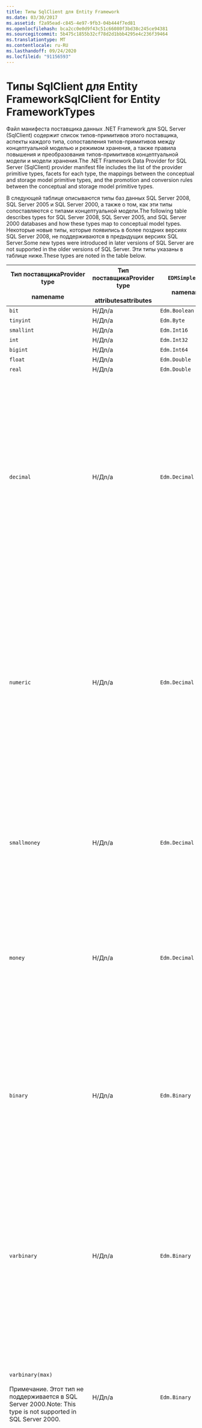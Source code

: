 ```yaml
---
title: Типы SqlClient для Entity Framework
ms.date: 03/30/2017
ms.assetid: f2a95ead-c845-4e97-9fb3-04b444f7ed81
ms.openlocfilehash: bca2cc0e0d9f43c51c66080f3bd38c245ce94381
ms.sourcegitcommit: 5b475c1855b32cf78d2d1bbb4295e4c236f39464
ms.translationtype: MT
ms.contentlocale: ru-RU
ms.lasthandoff: 09/24/2020
ms.locfileid: "91156593"
---
```

# <a name="sqlclient-for-entity-frameworktypes"></a><span data-ttu-id="a9f79-102">Типы SqlClient для Entity Framework</span><span class="sxs-lookup"><span data-stu-id="a9f79-102">SqlClient for Entity FrameworkTypes</span></span>

<span data-ttu-id="a9f79-103">Файл манифеста поставщика данных .NET Framework для SQL Server (SqlClient) содержит список типов-примитивов этого поставщика, аспекты каждого типа, сопоставления типов-примитивов между концептуальной моделью и режимом хранения, а также правила повышения и преобразования типов-примитивов концептуальной модели и модели хранения.</span><span class="sxs-lookup"><span data-stu-id="a9f79-103">The .NET Framework Data Provider for SQL Server (SqlClient) provider manifest file includes the list of the provider primitive types, facets for each type, the mappings between the conceptual and storage model primitive types, and the promotion and conversion rules between the conceptual and storage model primitive types.</span></span>  
  
 <span data-ttu-id="a9f79-104">В следующей таблице описываются типы баз данных SQL Server 2008, SQL Server 2005 и SQL Server 2000, а также о том, как эти типы сопоставляются с типами концептуальной модели.</span><span class="sxs-lookup"><span data-stu-id="a9f79-104">The following table describes types for SQL Server 2008, SQL Server 2005, and SQL Server 2000 databases and how these types map to conceptual model types.</span></span> <span data-ttu-id="a9f79-105">Некоторые новые типы, которые появились в более поздних версиях SQL Server 2008, не поддерживаются в предыдущих версиях SQL Server.</span><span class="sxs-lookup"><span data-stu-id="a9f79-105">Some new types were introduced in later versions of SQL Server are not supported in the older versions of SQL Server.</span></span> <span data-ttu-id="a9f79-106">Эти типы указаны в таблице ниже.</span><span class="sxs-lookup"><span data-stu-id="a9f79-106">These types are noted in the table below.</span></span>  
  
|<span data-ttu-id="a9f79-107">Тип поставщика</span><span class="sxs-lookup"><span data-stu-id="a9f79-107">Provider type</span></span><br /><br /> <span data-ttu-id="a9f79-108">name</span><span class="sxs-lookup"><span data-stu-id="a9f79-108">name</span></span>|<span data-ttu-id="a9f79-109">Тип поставщика</span><span class="sxs-lookup"><span data-stu-id="a9f79-109">Provider type</span></span><br /><br /> <span data-ttu-id="a9f79-110">attributes</span><span class="sxs-lookup"><span data-stu-id="a9f79-110">attributes</span></span>|`EDMSimpleType`<br /><br /> <span data-ttu-id="a9f79-111">name</span><span class="sxs-lookup"><span data-stu-id="a9f79-111">name</span></span>|<span data-ttu-id="a9f79-112">Аспекты</span><span class="sxs-lookup"><span data-stu-id="a9f79-112">Facets</span></span>|  
|----------------------------|----------------------------------|------------------------------|------------|  
|`bit`|<span data-ttu-id="a9f79-113">Н/Д</span><span class="sxs-lookup"><span data-stu-id="a9f79-113">n/a</span></span>|`Edm.Boolean`|<span data-ttu-id="a9f79-114">Н/Д</span><span class="sxs-lookup"><span data-stu-id="a9f79-114">n/a</span></span>|  
|`tinyint`|<span data-ttu-id="a9f79-115">Н/Д</span><span class="sxs-lookup"><span data-stu-id="a9f79-115">n/a</span></span>|`Edm.Byte`|<span data-ttu-id="a9f79-116">Н/Д</span><span class="sxs-lookup"><span data-stu-id="a9f79-116">n/a</span></span>|  
|`smallint`|<span data-ttu-id="a9f79-117">Н/Д</span><span class="sxs-lookup"><span data-stu-id="a9f79-117">n/a</span></span>|`Edm.Int16`|<span data-ttu-id="a9f79-118">Н/Д</span><span class="sxs-lookup"><span data-stu-id="a9f79-118">n/a</span></span>|  
|`int`|<span data-ttu-id="a9f79-119">Н/Д</span><span class="sxs-lookup"><span data-stu-id="a9f79-119">n/a</span></span>|`Edm.Int32`|<span data-ttu-id="a9f79-120">Н/Д</span><span class="sxs-lookup"><span data-stu-id="a9f79-120">n/a</span></span>|  
|`bigint`|<span data-ttu-id="a9f79-121">Н/Д</span><span class="sxs-lookup"><span data-stu-id="a9f79-121">n/a</span></span>|`Edm.Int64`|<span data-ttu-id="a9f79-122">Н/Д</span><span class="sxs-lookup"><span data-stu-id="a9f79-122">n/a</span></span>|  
|`float`|<span data-ttu-id="a9f79-123">Н/Д</span><span class="sxs-lookup"><span data-stu-id="a9f79-123">n/a</span></span>|`Edm.Double`|<span data-ttu-id="a9f79-124">Н/Д</span><span class="sxs-lookup"><span data-stu-id="a9f79-124">n/a</span></span>|  
|`real`|<span data-ttu-id="a9f79-125">Н/Д</span><span class="sxs-lookup"><span data-stu-id="a9f79-125">n/a</span></span>|`Edm.Double`|<span data-ttu-id="a9f79-126">Н/Д</span><span class="sxs-lookup"><span data-stu-id="a9f79-126">n/a</span></span>|  
|`decimal`|<span data-ttu-id="a9f79-127">Н/Д</span><span class="sxs-lookup"><span data-stu-id="a9f79-127">n/a</span></span>|`Edm.Decimal`|<span data-ttu-id="a9f79-128">Обеспечивают</span><span class="sxs-lookup"><span data-stu-id="a9f79-128">Precision:</span></span><br /><br /> <span data-ttu-id="a9f79-129">— Минимум: 1</span><span class="sxs-lookup"><span data-stu-id="a9f79-129">- Minimum: 1</span></span><br /><br /> <span data-ttu-id="a9f79-130">— Максимум: 38</span><span class="sxs-lookup"><span data-stu-id="a9f79-130">- Maximum: 38</span></span><br /><br /> <span data-ttu-id="a9f79-131">-По умолчанию: 18</span><span class="sxs-lookup"><span data-stu-id="a9f79-131">- Default: 18</span></span><br /><br /> <span data-ttu-id="a9f79-132">-Constant: false</span><span class="sxs-lookup"><span data-stu-id="a9f79-132">- Constant: False</span></span><br /><br /> <span data-ttu-id="a9f79-133">Масштаб</span><span class="sxs-lookup"><span data-stu-id="a9f79-133">Scale:</span></span><br /><br /> <span data-ttu-id="a9f79-134">— Минимум: 0</span><span class="sxs-lookup"><span data-stu-id="a9f79-134">- Minimum: 0</span></span><br /><br /> <span data-ttu-id="a9f79-135">— Максимум: 38</span><span class="sxs-lookup"><span data-stu-id="a9f79-135">- Maximum: 38</span></span><br /><br /> <span data-ttu-id="a9f79-136">-По умолчанию: 0</span><span class="sxs-lookup"><span data-stu-id="a9f79-136">- Default: 0</span></span><br /><br /> <span data-ttu-id="a9f79-137">-Constant: false</span><span class="sxs-lookup"><span data-stu-id="a9f79-137">- Constant: False</span></span>|  
|`numeric`|<span data-ttu-id="a9f79-138">Н/Д</span><span class="sxs-lookup"><span data-stu-id="a9f79-138">n/a</span></span>|`Edm.Decimal`|<span data-ttu-id="a9f79-139">Обеспечивают</span><span class="sxs-lookup"><span data-stu-id="a9f79-139">Precision:</span></span><br /><br /> <span data-ttu-id="a9f79-140">— Минимум: 1</span><span class="sxs-lookup"><span data-stu-id="a9f79-140">- Minimum: 1</span></span><br /><br /> <span data-ttu-id="a9f79-141">— Максимум: 38</span><span class="sxs-lookup"><span data-stu-id="a9f79-141">- Maximum: 38</span></span><br /><br /> <span data-ttu-id="a9f79-142">-По умолчанию: 18</span><span class="sxs-lookup"><span data-stu-id="a9f79-142">- Default: 18</span></span><br /><br /> <span data-ttu-id="a9f79-143">-Constant: false</span><span class="sxs-lookup"><span data-stu-id="a9f79-143">- Constant: False</span></span><br /><br /> <span data-ttu-id="a9f79-144">Масштаб</span><span class="sxs-lookup"><span data-stu-id="a9f79-144">Scale:</span></span><br /><br /> <span data-ttu-id="a9f79-145">— Минимум: 0</span><span class="sxs-lookup"><span data-stu-id="a9f79-145">- Minimum: 0</span></span><br /><br /> <span data-ttu-id="a9f79-146">— Максимум: 38</span><span class="sxs-lookup"><span data-stu-id="a9f79-146">- Maximum: 38</span></span><br /><br /> <span data-ttu-id="a9f79-147">-По умолчанию: 0</span><span class="sxs-lookup"><span data-stu-id="a9f79-147">- Default: 0</span></span><br /><br /> <span data-ttu-id="a9f79-148">-Constant: false</span><span class="sxs-lookup"><span data-stu-id="a9f79-148">- Constant: False</span></span>|  
|`smallmoney`|<span data-ttu-id="a9f79-149">Н/Д</span><span class="sxs-lookup"><span data-stu-id="a9f79-149">n/a</span></span>|`Edm.Decimal`|<span data-ttu-id="a9f79-150">Обеспечивают</span><span class="sxs-lookup"><span data-stu-id="a9f79-150">Precision:</span></span><br /><br /> <span data-ttu-id="a9f79-151">-По умолчанию: 10</span><span class="sxs-lookup"><span data-stu-id="a9f79-151">- Default: 10</span></span><br /><br /> <span data-ttu-id="a9f79-152">-Constant: true</span><span class="sxs-lookup"><span data-stu-id="a9f79-152">- Constant: True</span></span><br /><br /> <span data-ttu-id="a9f79-153">Масштаб</span><span class="sxs-lookup"><span data-stu-id="a9f79-153">Scale:</span></span><br /><br /> <span data-ttu-id="a9f79-154">-По умолчанию: 4</span><span class="sxs-lookup"><span data-stu-id="a9f79-154">- Default: 4</span></span><br /><br /> <span data-ttu-id="a9f79-155">-Constant: true</span><span class="sxs-lookup"><span data-stu-id="a9f79-155">- Constant: True</span></span>|  
|`money`|<span data-ttu-id="a9f79-156">Н/Д</span><span class="sxs-lookup"><span data-stu-id="a9f79-156">n/a</span></span>|`Edm.Decimal`|<span data-ttu-id="a9f79-157">Обеспечивают</span><span class="sxs-lookup"><span data-stu-id="a9f79-157">Precision:</span></span><br /><br /> <span data-ttu-id="a9f79-158">-По умолчанию: 19</span><span class="sxs-lookup"><span data-stu-id="a9f79-158">- Default: 19</span></span><br /><br /> <span data-ttu-id="a9f79-159">-Constant: true</span><span class="sxs-lookup"><span data-stu-id="a9f79-159">- Constant: True</span></span><br /><br /> <span data-ttu-id="a9f79-160">Масштаб</span><span class="sxs-lookup"><span data-stu-id="a9f79-160">Scale:</span></span><br /><br /> <span data-ttu-id="a9f79-161">-По умолчанию: 4</span><span class="sxs-lookup"><span data-stu-id="a9f79-161">- Default: 4</span></span><br /><br /> <span data-ttu-id="a9f79-162">-Constant: true</span><span class="sxs-lookup"><span data-stu-id="a9f79-162">- Constant: True</span></span>|  
|`binary`|<span data-ttu-id="a9f79-163">Н/Д</span><span class="sxs-lookup"><span data-stu-id="a9f79-163">n/a</span></span>|`Edm.Binary`|<span data-ttu-id="a9f79-164">MaxLength</span><span class="sxs-lookup"><span data-stu-id="a9f79-164">MaxLength:</span></span><br /><br /> <span data-ttu-id="a9f79-165">— Минимум: 1</span><span class="sxs-lookup"><span data-stu-id="a9f79-165">- Minimum: 1</span></span><br /><br /> <span data-ttu-id="a9f79-166">— Максимум: 8000</span><span class="sxs-lookup"><span data-stu-id="a9f79-166">- Maximum: 8000</span></span><br /><br /> <span data-ttu-id="a9f79-167">-По умолчанию: 8000</span><span class="sxs-lookup"><span data-stu-id="a9f79-167">- Default: 8000</span></span><br /><br /> <span data-ttu-id="a9f79-168">-Constant: false</span><span class="sxs-lookup"><span data-stu-id="a9f79-168">- Constant: False</span></span><br /><br /> <span data-ttu-id="a9f79-169">FixedLength</span><span class="sxs-lookup"><span data-stu-id="a9f79-169">FixedLength:</span></span><br /><br /> <span data-ttu-id="a9f79-170">-По умолчанию: true</span><span class="sxs-lookup"><span data-stu-id="a9f79-170">- Default: True</span></span><br /><br /> <span data-ttu-id="a9f79-171">-Constant: true</span><span class="sxs-lookup"><span data-stu-id="a9f79-171">- Constant: True</span></span>|  
|`varbinary`|<span data-ttu-id="a9f79-172">Н/Д</span><span class="sxs-lookup"><span data-stu-id="a9f79-172">n/a</span></span>|`Edm.Binary`|<span data-ttu-id="a9f79-173">MaxLength</span><span class="sxs-lookup"><span data-stu-id="a9f79-173">MaxLength:</span></span><br /><br /> <span data-ttu-id="a9f79-174">— Минимум: 1</span><span class="sxs-lookup"><span data-stu-id="a9f79-174">- Minimum: 1</span></span><br /><br /> <span data-ttu-id="a9f79-175">— Максимум: 8000</span><span class="sxs-lookup"><span data-stu-id="a9f79-175">- Maximum: 8000</span></span><br /><br /> <span data-ttu-id="a9f79-176">-По умолчанию: 8000</span><span class="sxs-lookup"><span data-stu-id="a9f79-176">- Default: 8000</span></span><br /><br /> <span data-ttu-id="a9f79-177">-Constant: false</span><span class="sxs-lookup"><span data-stu-id="a9f79-177">- Constant: False</span></span><br /><br /> <span data-ttu-id="a9f79-178">FixedLength</span><span class="sxs-lookup"><span data-stu-id="a9f79-178">FixedLength:</span></span><br /><br /> <span data-ttu-id="a9f79-179">-По умолчанию: false</span><span class="sxs-lookup"><span data-stu-id="a9f79-179">- Default: False</span></span><br /><br /> <span data-ttu-id="a9f79-180">-Constant: true</span><span class="sxs-lookup"><span data-stu-id="a9f79-180">- Constant: True</span></span>|  
|`varbinary(max)`<br /><br /> <span data-ttu-id="a9f79-181">Примечание. Этот тип не поддерживается в SQL Server 2000.</span><span class="sxs-lookup"><span data-stu-id="a9f79-181">Note: This type is not supported in SQL Server 2000.</span></span>|<span data-ttu-id="a9f79-182">Н/Д</span><span class="sxs-lookup"><span data-stu-id="a9f79-182">n/a</span></span>|`Edm.Binary`|<span data-ttu-id="a9f79-183">MaxLength</span><span class="sxs-lookup"><span data-stu-id="a9f79-183">MaxLength:</span></span><br /><br /> <span data-ttu-id="a9f79-184">-По умолчанию: 214748364780</span><span class="sxs-lookup"><span data-stu-id="a9f79-184">- Default: 214748364780</span></span><br /><br /> <span data-ttu-id="a9f79-185">-Constant: true</span><span class="sxs-lookup"><span data-stu-id="a9f79-185">- Constant: True</span></span><br /><br /> <span data-ttu-id="a9f79-186">FixedLength</span><span class="sxs-lookup"><span data-stu-id="a9f79-186">FixedLength:</span></span><br /><br /> <span data-ttu-id="a9f79-187">-По умолчанию: false</span><span class="sxs-lookup"><span data-stu-id="a9f79-187">- Default: False</span></span><br /><br /> <span data-ttu-id="a9f79-188">-Constant: true</span><span class="sxs-lookup"><span data-stu-id="a9f79-188">- Constant: True</span></span>|  
|`image`|<span data-ttu-id="a9f79-189">Н/Д</span><span class="sxs-lookup"><span data-stu-id="a9f79-189">n/a</span></span>|`Edm.Binary`|<span data-ttu-id="a9f79-190">MaxLength</span><span class="sxs-lookup"><span data-stu-id="a9f79-190">MaxLength:</span></span><br /><br /> <span data-ttu-id="a9f79-191">-По умолчанию: 2147483647</span><span class="sxs-lookup"><span data-stu-id="a9f79-191">- Default: 2147483647</span></span><br /><br /> <span data-ttu-id="a9f79-192">-Constant: true</span><span class="sxs-lookup"><span data-stu-id="a9f79-192">- Constant: True</span></span><br /><br /> <span data-ttu-id="a9f79-193">FixedLength</span><span class="sxs-lookup"><span data-stu-id="a9f79-193">FixedLength:</span></span><br /><br /> <span data-ttu-id="a9f79-194">-По умолчанию: false</span><span class="sxs-lookup"><span data-stu-id="a9f79-194">- Default: False</span></span><br /><br /> <span data-ttu-id="a9f79-195">-Constant: true</span><span class="sxs-lookup"><span data-stu-id="a9f79-195">- Constant: True</span></span>|  
|`timestamp`|<span data-ttu-id="a9f79-196">Н/Д</span><span class="sxs-lookup"><span data-stu-id="a9f79-196">n/a</span></span>|`Edm.Binary`|<span data-ttu-id="a9f79-197">MaxLength</span><span class="sxs-lookup"><span data-stu-id="a9f79-197">MaxLength:</span></span><br /><br /> <span data-ttu-id="a9f79-198">-По умолчанию: 8</span><span class="sxs-lookup"><span data-stu-id="a9f79-198">- Default: 8</span></span><br /><br /> <span data-ttu-id="a9f79-199">-Constant: true</span><span class="sxs-lookup"><span data-stu-id="a9f79-199">- Constant: True</span></span><br /><br /> <span data-ttu-id="a9f79-200">FixedLength</span><span class="sxs-lookup"><span data-stu-id="a9f79-200">FixedLength:</span></span><br /><br /> <span data-ttu-id="a9f79-201">-По умолчанию: true</span><span class="sxs-lookup"><span data-stu-id="a9f79-201">- Default: True</span></span><br /><br /> <span data-ttu-id="a9f79-202">-Constant: true</span><span class="sxs-lookup"><span data-stu-id="a9f79-202">- Constant: True</span></span>|  
|`rowversion`|<span data-ttu-id="a9f79-203">Н/Д</span><span class="sxs-lookup"><span data-stu-id="a9f79-203">n/a</span></span>|`Edm.Binary`|<span data-ttu-id="a9f79-204">MaxLength</span><span class="sxs-lookup"><span data-stu-id="a9f79-204">MaxLength:</span></span><br /><br /> <span data-ttu-id="a9f79-205">-По умолчанию: 8</span><span class="sxs-lookup"><span data-stu-id="a9f79-205">- Default: 8</span></span><br /><br /> <span data-ttu-id="a9f79-206">-Constant: true</span><span class="sxs-lookup"><span data-stu-id="a9f79-206">- Constant: True</span></span><br /><br /> <span data-ttu-id="a9f79-207">FixedLength</span><span class="sxs-lookup"><span data-stu-id="a9f79-207">FixedLength:</span></span><br /><br /> <span data-ttu-id="a9f79-208">-По умолчанию: true</span><span class="sxs-lookup"><span data-stu-id="a9f79-208">- Default: True</span></span><br /><br /> <span data-ttu-id="a9f79-209">-Constant: true</span><span class="sxs-lookup"><span data-stu-id="a9f79-209">- Constant: True</span></span>|  
|`smalldatetime`|<span data-ttu-id="a9f79-210">Н/Д</span><span class="sxs-lookup"><span data-stu-id="a9f79-210">n/a</span></span>|`Edm.DateTime`|<span data-ttu-id="a9f79-211">Обеспечивают</span><span class="sxs-lookup"><span data-stu-id="a9f79-211">Precision:</span></span><br /><br /> <span data-ttu-id="a9f79-212">-По умолчанию: 0</span><span class="sxs-lookup"><span data-stu-id="a9f79-212">- Default: 0</span></span><br /><br /> <span data-ttu-id="a9f79-213">-Constant: true</span><span class="sxs-lookup"><span data-stu-id="a9f79-213">- Constant: True</span></span>|  
|`datetime`|<span data-ttu-id="a9f79-214">Н/Д</span><span class="sxs-lookup"><span data-stu-id="a9f79-214">n/a</span></span>|`Edm.DateTime`|<span data-ttu-id="a9f79-215">Обеспечивают</span><span class="sxs-lookup"><span data-stu-id="a9f79-215">Precision:</span></span><br /><br /> <span data-ttu-id="a9f79-216">-По умолчанию: 3</span><span class="sxs-lookup"><span data-stu-id="a9f79-216">- Default: 3</span></span><br /><br /> <span data-ttu-id="a9f79-217">-Constant: true</span><span class="sxs-lookup"><span data-stu-id="a9f79-217">- Constant: True</span></span>|  
|`date`<br /><br /> <span data-ttu-id="a9f79-218">Примечание. Этот тип не поддерживается в SQL Server 2005 и SQL Server 2000.</span><span class="sxs-lookup"><span data-stu-id="a9f79-218">Note: This type is not supported in SQL Server 2005 and SQL Server 2000.</span></span>|<span data-ttu-id="a9f79-219">Н/Д</span><span class="sxs-lookup"><span data-stu-id="a9f79-219">n/a</span></span>|`Edm.DateTime`|<span data-ttu-id="a9f79-220">Обеспечивают</span><span class="sxs-lookup"><span data-stu-id="a9f79-220">Precision:</span></span><br /><br /> <span data-ttu-id="a9f79-221">-По умолчанию: 0</span><span class="sxs-lookup"><span data-stu-id="a9f79-221">- Default: 0</span></span><br /><br /> <span data-ttu-id="a9f79-222">-Constant: false</span><span class="sxs-lookup"><span data-stu-id="a9f79-222">- Constant: False</span></span>|  
|`time`<br /><br /> <span data-ttu-id="a9f79-223">Примечание. Этот тип не поддерживается в SQL Server 2005 и SQL Server 2000.</span><span class="sxs-lookup"><span data-stu-id="a9f79-223">Note: This type is not supported in SQL Server 2005 and SQL Server 2000.</span></span>|<span data-ttu-id="a9f79-224">Н/Д</span><span class="sxs-lookup"><span data-stu-id="a9f79-224">n/a</span></span>|`Edm.Time`|<span data-ttu-id="a9f79-225">Обеспечивают</span><span class="sxs-lookup"><span data-stu-id="a9f79-225">Precision:</span></span><br /><br /> <span data-ttu-id="a9f79-226">-По умолчанию: 7</span><span class="sxs-lookup"><span data-stu-id="a9f79-226">- Default: 7</span></span><br /><br /> <span data-ttu-id="a9f79-227">-Constant: false</span><span class="sxs-lookup"><span data-stu-id="a9f79-227">- Constant: False</span></span>|  
|`datetime2`<br /><br /> <span data-ttu-id="a9f79-228">Примечание. Этот тип не поддерживается в SQL Server 2005 и SQL Server 2000.</span><span class="sxs-lookup"><span data-stu-id="a9f79-228">Note: This type is not supported in SQL Server 2005 and SQL Server 2000.</span></span>|<span data-ttu-id="a9f79-229">Н/Д</span><span class="sxs-lookup"><span data-stu-id="a9f79-229">n/a</span></span>|`Edm.DateTime`|<span data-ttu-id="a9f79-230">Обеспечивают</span><span class="sxs-lookup"><span data-stu-id="a9f79-230">Precision:</span></span><br /><br /> <span data-ttu-id="a9f79-231">-По умолчанию: 7</span><span class="sxs-lookup"><span data-stu-id="a9f79-231">- Default: 7</span></span><br /><br /> <span data-ttu-id="a9f79-232">-Constant: false</span><span class="sxs-lookup"><span data-stu-id="a9f79-232">- Constant: False</span></span>|  
|`datetimeoffset`<br /><br /> <span data-ttu-id="a9f79-233">Примечание. Этот тип не поддерживается в SQL Server 2005 и SQL Server 2000.</span><span class="sxs-lookup"><span data-stu-id="a9f79-233">Note: This type is not supported in SQL Server 2005 and SQL Server 2000.</span></span>|<span data-ttu-id="a9f79-234">Н/Д</span><span class="sxs-lookup"><span data-stu-id="a9f79-234">n/a</span></span>|`Edm.DateTimeOffset`|<span data-ttu-id="a9f79-235">Обеспечивают</span><span class="sxs-lookup"><span data-stu-id="a9f79-235">Precision:</span></span><br /><br /> <span data-ttu-id="a9f79-236">-По умолчанию: 7</span><span class="sxs-lookup"><span data-stu-id="a9f79-236">- Default: 7</span></span><br /><br /> <span data-ttu-id="a9f79-237">-Constant: false</span><span class="sxs-lookup"><span data-stu-id="a9f79-237">- Constant: False</span></span>|  
|`nvarchar`<br /><br /> <span data-ttu-id="a9f79-238">Примечание. Этот тип не поддерживается в SQL Server 2000.</span><span class="sxs-lookup"><span data-stu-id="a9f79-238">Note: This type is not supported in SQL Server 2000.</span></span>|<span data-ttu-id="a9f79-239">Н/Д</span><span class="sxs-lookup"><span data-stu-id="a9f79-239">n/a</span></span>|`Edm.String`|<span data-ttu-id="a9f79-240">MaxLength</span><span class="sxs-lookup"><span data-stu-id="a9f79-240">MaxLength:</span></span><br /><br /> <span data-ttu-id="a9f79-241">— Минимум: 1</span><span class="sxs-lookup"><span data-stu-id="a9f79-241">- Minimum: 1</span></span><br /><br /> <span data-ttu-id="a9f79-242">— Максимум: 4000</span><span class="sxs-lookup"><span data-stu-id="a9f79-242">- Maximum: 4000</span></span><br /><br /> <span data-ttu-id="a9f79-243">-По умолчанию: 4000</span><span class="sxs-lookup"><span data-stu-id="a9f79-243">- Default: 4000</span></span><br /><br /> <span data-ttu-id="a9f79-244">-Constant: false</span><span class="sxs-lookup"><span data-stu-id="a9f79-244">- Constant: False</span></span><br /><br /> <span data-ttu-id="a9f79-245">Юникод:</span><span class="sxs-lookup"><span data-stu-id="a9f79-245">Unicode:</span></span><br /><br /> <span data-ttu-id="a9f79-246">-По умолчанию: true</span><span class="sxs-lookup"><span data-stu-id="a9f79-246">- Default: True</span></span><br /><br /> <span data-ttu-id="a9f79-247">-Constant: true</span><span class="sxs-lookup"><span data-stu-id="a9f79-247">- Constant: True</span></span><br /><br /> <span data-ttu-id="a9f79-248">FixedLength</span><span class="sxs-lookup"><span data-stu-id="a9f79-248">FixedLength:</span></span><br /><br /> <span data-ttu-id="a9f79-249">-По умолчанию: false</span><span class="sxs-lookup"><span data-stu-id="a9f79-249">- Default: False</span></span><br /><br /> <span data-ttu-id="a9f79-250">-Constant: true</span><span class="sxs-lookup"><span data-stu-id="a9f79-250">- Constant: True</span></span>|  
|`varchar`<br /><br /> <span data-ttu-id="a9f79-251">Примечание. Этот тип не поддерживается в SQL Server 2000.</span><span class="sxs-lookup"><span data-stu-id="a9f79-251">Note: This type is not supported in SQL Server 2000.</span></span>|<span data-ttu-id="a9f79-252">Н/Д</span><span class="sxs-lookup"><span data-stu-id="a9f79-252">n/a</span></span>|`Edm.String`|<span data-ttu-id="a9f79-253">MaxLength</span><span class="sxs-lookup"><span data-stu-id="a9f79-253">MaxLength:</span></span><br /><br /> <span data-ttu-id="a9f79-254">— Минимум: 1</span><span class="sxs-lookup"><span data-stu-id="a9f79-254">- Minimum: 1</span></span><br /><br /> <span data-ttu-id="a9f79-255">— Максимум: 8000</span><span class="sxs-lookup"><span data-stu-id="a9f79-255">- Maximum: 8000</span></span><br /><br /> <span data-ttu-id="a9f79-256">-По умолчанию: 8000</span><span class="sxs-lookup"><span data-stu-id="a9f79-256">- Default: 8000</span></span><br /><br /> <span data-ttu-id="a9f79-257">-Constant: false</span><span class="sxs-lookup"><span data-stu-id="a9f79-257">- Constant: False</span></span><br /><br /> <span data-ttu-id="a9f79-258">Юникод:</span><span class="sxs-lookup"><span data-stu-id="a9f79-258">Unicode:</span></span><br /><br /> <span data-ttu-id="a9f79-259">-По умолчанию: false</span><span class="sxs-lookup"><span data-stu-id="a9f79-259">- Default: False</span></span><br /><br /> <span data-ttu-id="a9f79-260">-Constant: true</span><span class="sxs-lookup"><span data-stu-id="a9f79-260">- Constant: True</span></span><br /><br /> <span data-ttu-id="a9f79-261">FixedLength</span><span class="sxs-lookup"><span data-stu-id="a9f79-261">FixedLength:</span></span><br /><br /> <span data-ttu-id="a9f79-262">-По умолчанию: false</span><span class="sxs-lookup"><span data-stu-id="a9f79-262">- Default: False</span></span><br /><br /> <span data-ttu-id="a9f79-263">-Constant: true</span><span class="sxs-lookup"><span data-stu-id="a9f79-263">- Constant: True</span></span>|  
|`char`|<span data-ttu-id="a9f79-264">Н/Д</span><span class="sxs-lookup"><span data-stu-id="a9f79-264">n/a</span></span>|`Edm.String`|<span data-ttu-id="a9f79-265">MaxLength</span><span class="sxs-lookup"><span data-stu-id="a9f79-265">MaxLength:</span></span><br /><br /> <span data-ttu-id="a9f79-266">— Минимум: 1</span><span class="sxs-lookup"><span data-stu-id="a9f79-266">- Minimum: 1</span></span><br /><br /> <span data-ttu-id="a9f79-267">— Максимум: 8000</span><span class="sxs-lookup"><span data-stu-id="a9f79-267">- Maximum: 8000</span></span><br /><br /> <span data-ttu-id="a9f79-268">-По умолчанию: 8000</span><span class="sxs-lookup"><span data-stu-id="a9f79-268">- Default: 8000</span></span><br /><br /> <span data-ttu-id="a9f79-269">-Constant: false</span><span class="sxs-lookup"><span data-stu-id="a9f79-269">- Constant: False</span></span><br /><br /> <span data-ttu-id="a9f79-270">Юникод:</span><span class="sxs-lookup"><span data-stu-id="a9f79-270">Unicode:</span></span><br /><br /> <span data-ttu-id="a9f79-271">-По умолчанию: false</span><span class="sxs-lookup"><span data-stu-id="a9f79-271">- Default: False</span></span><br /><br /> <span data-ttu-id="a9f79-272">-Constant: true</span><span class="sxs-lookup"><span data-stu-id="a9f79-272">- Constant: True</span></span><br /><br /> <span data-ttu-id="a9f79-273">FixedLength</span><span class="sxs-lookup"><span data-stu-id="a9f79-273">FixedLength:</span></span><br /><br /> <span data-ttu-id="a9f79-274">-По умолчанию: true</span><span class="sxs-lookup"><span data-stu-id="a9f79-274">- Default: True</span></span><br /><br /> <span data-ttu-id="a9f79-275">-Constant: true</span><span class="sxs-lookup"><span data-stu-id="a9f79-275">- Constant: True</span></span>|  
|`nchar`|<span data-ttu-id="a9f79-276">Н/Д</span><span class="sxs-lookup"><span data-stu-id="a9f79-276">n/a</span></span>|`Edm.String`|<span data-ttu-id="a9f79-277">MaxLength</span><span class="sxs-lookup"><span data-stu-id="a9f79-277">MaxLength:</span></span><br /><br /> <span data-ttu-id="a9f79-278">— Минимум: 1</span><span class="sxs-lookup"><span data-stu-id="a9f79-278">- Minimum: 1</span></span><br /><br /> <span data-ttu-id="a9f79-279">— Максимум: 4000</span><span class="sxs-lookup"><span data-stu-id="a9f79-279">- Maximum: 4000</span></span><br /><br /> <span data-ttu-id="a9f79-280">-По умолчанию: 4000</span><span class="sxs-lookup"><span data-stu-id="a9f79-280">- Default: 4000</span></span><br /><br /> <span data-ttu-id="a9f79-281">-Constant: false</span><span class="sxs-lookup"><span data-stu-id="a9f79-281">- Constant: False</span></span><br /><br /> <span data-ttu-id="a9f79-282">Юникод:</span><span class="sxs-lookup"><span data-stu-id="a9f79-282">Unicode:</span></span><br /><br /> <span data-ttu-id="a9f79-283">-По умолчанию: true</span><span class="sxs-lookup"><span data-stu-id="a9f79-283">- Default: True</span></span><br /><br /> <span data-ttu-id="a9f79-284">-Constant: true</span><span class="sxs-lookup"><span data-stu-id="a9f79-284">- Constant: True</span></span><br /><br /> <span data-ttu-id="a9f79-285">FixedLength</span><span class="sxs-lookup"><span data-stu-id="a9f79-285">FixedLength:</span></span><br /><br /> <span data-ttu-id="a9f79-286">-По умолчанию: true</span><span class="sxs-lookup"><span data-stu-id="a9f79-286">- Default: True</span></span><br /><br /> <span data-ttu-id="a9f79-287">-Constant: true</span><span class="sxs-lookup"><span data-stu-id="a9f79-287">- Constant: True</span></span>|  
|<span data-ttu-id="a9f79-288">`varchar`(`max`)</span><span class="sxs-lookup"><span data-stu-id="a9f79-288">`varchar`(`max`)</span></span>|<span data-ttu-id="a9f79-289">Н/Д</span><span class="sxs-lookup"><span data-stu-id="a9f79-289">n/a</span></span>|`Edm.String`|<span data-ttu-id="a9f79-290">MaxLength</span><span class="sxs-lookup"><span data-stu-id="a9f79-290">MaxLength:</span></span><br /><br /> <span data-ttu-id="a9f79-291">-По умолчанию: 2147483647</span><span class="sxs-lookup"><span data-stu-id="a9f79-291">- Default: 2147483647</span></span><br /><br /> <span data-ttu-id="a9f79-292">-Constant: true</span><span class="sxs-lookup"><span data-stu-id="a9f79-292">- Constant: True</span></span><br /><br /> <span data-ttu-id="a9f79-293">Юникод:</span><span class="sxs-lookup"><span data-stu-id="a9f79-293">Unicode:</span></span><br /><br /> <span data-ttu-id="a9f79-294">-По умолчанию: false</span><span class="sxs-lookup"><span data-stu-id="a9f79-294">- Default: False</span></span><br /><br /> <span data-ttu-id="a9f79-295">-Constant: true</span><span class="sxs-lookup"><span data-stu-id="a9f79-295">- Constant: True</span></span><br /><br /> <span data-ttu-id="a9f79-296">FixedLength</span><span class="sxs-lookup"><span data-stu-id="a9f79-296">FixedLength:</span></span><br /><br /> <span data-ttu-id="a9f79-297">-По умолчанию: false</span><span class="sxs-lookup"><span data-stu-id="a9f79-297">- Default: False</span></span><br /><br /> <span data-ttu-id="a9f79-298">-Constant: true</span><span class="sxs-lookup"><span data-stu-id="a9f79-298">- Constant: True</span></span>|  
|<span data-ttu-id="a9f79-299">`nvarchar`(`max`)</span><span class="sxs-lookup"><span data-stu-id="a9f79-299">`nvarchar`(`max`)</span></span>|<span data-ttu-id="a9f79-300">Н/Д</span><span class="sxs-lookup"><span data-stu-id="a9f79-300">n/a</span></span>|`Edm.String`|<span data-ttu-id="a9f79-301">MaxLength</span><span class="sxs-lookup"><span data-stu-id="a9f79-301">MaxLength:</span></span><br /><br /> <span data-ttu-id="a9f79-302">-По умолчанию: 1073741823</span><span class="sxs-lookup"><span data-stu-id="a9f79-302">- Default: 1073741823</span></span><br /><br /> <span data-ttu-id="a9f79-303">-Constant: true</span><span class="sxs-lookup"><span data-stu-id="a9f79-303">- Constant: True</span></span><br /><br /> <span data-ttu-id="a9f79-304">Юникод:</span><span class="sxs-lookup"><span data-stu-id="a9f79-304">Unicode:</span></span><br /><br /> <span data-ttu-id="a9f79-305">-По умолчанию: true</span><span class="sxs-lookup"><span data-stu-id="a9f79-305">- Default: True</span></span><br /><br /> <span data-ttu-id="a9f79-306">-Constant: true</span><span class="sxs-lookup"><span data-stu-id="a9f79-306">- Constant: True</span></span><br /><br /> <span data-ttu-id="a9f79-307">FixedLength</span><span class="sxs-lookup"><span data-stu-id="a9f79-307">FixedLength:</span></span><br /><br /> <span data-ttu-id="a9f79-308">-По умолчанию: false</span><span class="sxs-lookup"><span data-stu-id="a9f79-308">- Default: False</span></span><br /><br /> <span data-ttu-id="a9f79-309">-Constant: true</span><span class="sxs-lookup"><span data-stu-id="a9f79-309">- Constant: True</span></span>|  
|`ntext`|<span data-ttu-id="a9f79-310">Равное сравнимое: false</span><span class="sxs-lookup"><span data-stu-id="a9f79-310">Equal comparable: False</span></span><br /><br /> <span data-ttu-id="a9f79-311">Сравниваемые порядок: false</span><span class="sxs-lookup"><span data-stu-id="a9f79-311">Order comparable: False</span></span>|`Edm.String`|<span data-ttu-id="a9f79-312">MaxLength</span><span class="sxs-lookup"><span data-stu-id="a9f79-312">MaxLength:</span></span><br /><br /> <span data-ttu-id="a9f79-313">-По умолчанию: 1073741823</span><span class="sxs-lookup"><span data-stu-id="a9f79-313">- Default: 1073741823</span></span><br /><br /> <span data-ttu-id="a9f79-314">-Constant: true</span><span class="sxs-lookup"><span data-stu-id="a9f79-314">- Constant: True</span></span><br /><br /> <span data-ttu-id="a9f79-315">Юникод:</span><span class="sxs-lookup"><span data-stu-id="a9f79-315">Unicode:</span></span><br /><br /> <span data-ttu-id="a9f79-316">-По умолчанию: false</span><span class="sxs-lookup"><span data-stu-id="a9f79-316">- Default: False</span></span><br /><br /> <span data-ttu-id="a9f79-317">-Constant: true</span><span class="sxs-lookup"><span data-stu-id="a9f79-317">- Constant: True</span></span><br /><br /> <span data-ttu-id="a9f79-318">FixedLength</span><span class="sxs-lookup"><span data-stu-id="a9f79-318">FixedLength:</span></span><br /><br /> <span data-ttu-id="a9f79-319">-По умолчанию: false</span><span class="sxs-lookup"><span data-stu-id="a9f79-319">- Default: False</span></span><br /><br /> <span data-ttu-id="a9f79-320">-Constant: true</span><span class="sxs-lookup"><span data-stu-id="a9f79-320">- Constant: True</span></span>|  
|`text`|<span data-ttu-id="a9f79-321">Равное сравнимое: false</span><span class="sxs-lookup"><span data-stu-id="a9f79-321">Equal comparable: False</span></span><br /><br /> <span data-ttu-id="a9f79-322">Сравниваемые порядок: false</span><span class="sxs-lookup"><span data-stu-id="a9f79-322">Order comparable: False</span></span>|`Edm.String`|<span data-ttu-id="a9f79-323">MaxLength</span><span class="sxs-lookup"><span data-stu-id="a9f79-323">MaxLength:</span></span><br /><br /> <span data-ttu-id="a9f79-324">-По умолчанию: 2147483647</span><span class="sxs-lookup"><span data-stu-id="a9f79-324">- Default: 2147483647</span></span><br /><br /> <span data-ttu-id="a9f79-325">-Constant: true</span><span class="sxs-lookup"><span data-stu-id="a9f79-325">- Constant: True</span></span><br /><br /> <span data-ttu-id="a9f79-326">Юникод:</span><span class="sxs-lookup"><span data-stu-id="a9f79-326">Unicode:</span></span><br /><br /> <span data-ttu-id="a9f79-327">-По умолчанию: false</span><span class="sxs-lookup"><span data-stu-id="a9f79-327">- Default: False</span></span><br /><br /> <span data-ttu-id="a9f79-328">-Constant: true</span><span class="sxs-lookup"><span data-stu-id="a9f79-328">- Constant: True</span></span><br /><br /> <span data-ttu-id="a9f79-329">FixedLength</span><span class="sxs-lookup"><span data-stu-id="a9f79-329">FixedLength:</span></span><br /><br /> <span data-ttu-id="a9f79-330">-По умолчанию: false</span><span class="sxs-lookup"><span data-stu-id="a9f79-330">- Default: False</span></span><br /><br /> <span data-ttu-id="a9f79-331">-Constant: true</span><span class="sxs-lookup"><span data-stu-id="a9f79-331">- Constant: True</span></span>|  
|`Unique`<br /><br /> `identifier`|<span data-ttu-id="a9f79-332">Равное сравнимое: true</span><span class="sxs-lookup"><span data-stu-id="a9f79-332">Equal comparable: True</span></span><br /><br /> <span data-ttu-id="a9f79-333">Сравниваемые порядок: true</span><span class="sxs-lookup"><span data-stu-id="a9f79-333">Order comparable: True</span></span>|`Edm.Guid`|<span data-ttu-id="a9f79-334">Н/Д</span><span class="sxs-lookup"><span data-stu-id="a9f79-334">n/a</span></span>|  
|`xml`|<span data-ttu-id="a9f79-335">Равное сравнимое: false</span><span class="sxs-lookup"><span data-stu-id="a9f79-335">Equal comparable: False</span></span><br /><br /> <span data-ttu-id="a9f79-336">Сравниваемые порядок: false</span><span class="sxs-lookup"><span data-stu-id="a9f79-336">Order comparable: False</span></span>|`Edm.String`|<span data-ttu-id="a9f79-337">MaxLength</span><span class="sxs-lookup"><span data-stu-id="a9f79-337">MaxLength:</span></span><br /><br /> <span data-ttu-id="a9f79-338">-По умолчанию: 1073741823</span><span class="sxs-lookup"><span data-stu-id="a9f79-338">- Default: 1073741823</span></span><br /><br /> <span data-ttu-id="a9f79-339">-Constant: true</span><span class="sxs-lookup"><span data-stu-id="a9f79-339">- Constant: True</span></span><br /><br /> <span data-ttu-id="a9f79-340">Юникод:</span><span class="sxs-lookup"><span data-stu-id="a9f79-340">Unicode:</span></span><br /><br /> <span data-ttu-id="a9f79-341">-По умолчанию: true</span><span class="sxs-lookup"><span data-stu-id="a9f79-341">- Default: True</span></span><br /><br /> <span data-ttu-id="a9f79-342">-Constant: true</span><span class="sxs-lookup"><span data-stu-id="a9f79-342">- Constant: True</span></span><br /><br /> <span data-ttu-id="a9f79-343">FixedLength</span><span class="sxs-lookup"><span data-stu-id="a9f79-343">FixedLength:</span></span><br /><br /> <span data-ttu-id="a9f79-344">-По умолчанию: false</span><span class="sxs-lookup"><span data-stu-id="a9f79-344">- Default: False</span></span><br /><br /> <span data-ttu-id="a9f79-345">-Constant: true</span><span class="sxs-lookup"><span data-stu-id="a9f79-345">- Constant: True</span></span>|  
  
## <a name="see-also"></a><span data-ttu-id="a9f79-346">См. также раздел</span><span class="sxs-lookup"><span data-stu-id="a9f79-346">See also</span></span>

- [<span data-ttu-id="a9f79-347">Спецификации CSDL, SSDL и MSL</span><span class="sxs-lookup"><span data-stu-id="a9f79-347">CSDL, SSDL, and MSL Specifications</span></span>](/ef/ef6/modeling/designer/advanced/edmx/csdl-spec)
